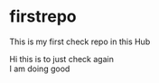 # firstrepo
This is my first check repo in this Hub

Hi this is to just check again
<br>
I am doing good

